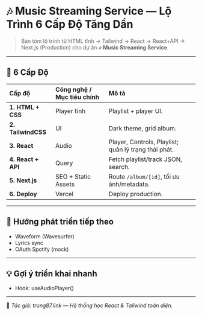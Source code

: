 # 🎶 Music Streaming Service — Lộ Trình 6 Cấp Độ Tăng Dần

> Bản tóm lộ trình từ HTML tĩnh → Tailwind → React → React+API → Next.js (Production) cho dự án **🎶 Music Streaming Service**.

---

## 🧩 6 Cấp Độ

| Cấp độ | Công nghệ / Mục tiêu chính | Mô tả |
| :-- | :-- | :-- |
| **1. HTML + CSS** | Player tĩnh | Playlist + player UI. |
| **2. TailwindCSS** | UI | Dark theme, grid album. |
| **3. React** | Audio | Player, Controls, Playlist; quản lý trạng thái phát. |
| **4. React + API** | Query | Fetch playlist/track JSON, search. |
| **5. Next.js** | SEO + Static Assets | Route `/album/[id]`, tối ưu ảnh/metadata. |
| **6. Deploy** | Vercel | Deploy production. |

---

## 🚀 Hướng phát triển tiếp theo

- Waveform (Wavesurfer)
- Lyrics sync
- OAuth Spotify (mock)

---

## 💡 Gợi ý triển khai nhanh

- Hook: useAudioPlayer()

---

📌 _Tác giả: trung87.link — Hệ thống học React & Tailwind toàn diện._
